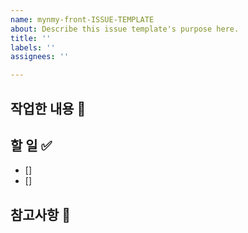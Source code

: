 ```yaml
---
name: mynmy-front-ISSUE-TEMPLATE
about: Describe this issue template's purpose here.
title: ''
labels: ''
assignees: ''

---
```


## 작업한 내용 💭

## 할 일 ✅
- []
- []

## 참고사항 🔎
